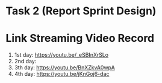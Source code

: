 # Task 2 (Report Sprint Design)


 # Link Streaming Video Record

1.    1st day: https://youtu.be/_eSBInXrSLo
2.    2nd day: 
3.    3th day: https://youtu.be/BnXZkvA0wpA
4.    4th day: https://youtu.be/jKnGoj6-dac

